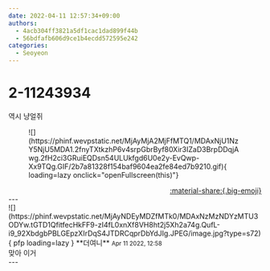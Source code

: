 ```yaml
---
date: 2022-04-11 12:57:34+09:00
authors:
  - 4acb304ff3821a5df1cac1dad899f44b
  - 56bdfafb606d9ce1b4ecdd572595e242
categories:
  - Seoyeon
---
```


# 2-11243934

<div class="post-container" markdown="1">
<div class="content-container md-sidebar__scrollwrap" markdown="1">

역시 냥얼쥐
<figure markdown="1">
![](https://phinf.wevpstatic.net/MjAyMjA2MjFfMTQ1/MDAxNjU1NzY5NjU5MDA1.2fnyTXtkzhP6v4srpGbrByf80Xir3IZaD3BrpDDqjAwg.2fH2ci3GRuiEQDsn54ULUkfgd6U0e2y-EvQwp-Xx9TQg.GIF/2b7a81328f154baf9604ea2fe84ed7b9210.gif){ loading=lazy onclick="openFullscreen(this)"}
</figure>


</div>
</div>

<div style="text-align: right;" markdown="1">
<a href="https://weverse.io/fromis9/fanpost/2-11243934" style="text-align: right;">:material-share:{.big-emoji}</a>
</div>
---

<div class="comments-container md-sidebar__scrollwrap" markdown="1">
<div class="comment" markdown="1">
<div class='id-container' markdown="1">
![](https://phinf.wevpstatic.net/MjAyNDEyMDZfMTk0/MDAxNzMzNDYzMTU3ODYw.tGTD1QfitfecHkFF9-zI4fL0xnXf8VH8ht2j5Xh2a74g.QufL-i9_92XbdgbPBLGEpzXIrDqS4JTDRCqprDbYdJIg.JPEG/image.jpg?type=s72){ pfp loading=lazy }
**<span class="artist">더여니</span>** <small>Apr 11 2022, 12:58</small><br>
</div>
<div class='comment-body' markdown="1">
맞아 이거
</div>
</div>
</div>
---
